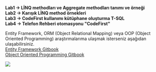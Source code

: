 **Lab1 -> LİNQ methodları ve Aggregate methodları tanımı ve örneği**<br/>
**Lab2 -> Karışık LİNQ method örnekleri**<br/>
**Lab3 -> CodeFirst kullanımı kütüphane oluşturma T-SQL**<br/> 
**Lab4 -> Telefon Rehberi otomasyonu "CodeFirst"**<br/>

Entity Framework, ORM (Object Relational Mapping) veya OOP (Object Oriented Programming) araştırmalarıma ulaşmak isterseniz aşağıdan ulaşabilirsiniz.<br/>
[Entity Framework Gitbook](https://mehmetozdemir.gitbook.io/entity-framework-nedir/) <br/>
[Object Oriented Programming Gitbook](https://mehmetozdemir.gitbook.io/oop/)

![](http://cagataykiziltan.net/wp-content/uploads/2018/11/entity-framework-design-approaches-300x145.png)


